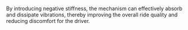 By introducing negative stiffness, the mechanism can effectively absorb and dissipate vibrations, thereby improving the overall ride quality and reducing discomfort for the driver.
